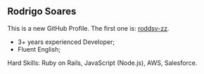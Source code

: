 ## Rodrigo Soares

This is a new GitHub Profile. The first one is: [roddsv-zz](https://github.com/roddsv-zz).
- 3+ years experienced Developer;
- Fluent English;

Hard Skills: Ruby on Rails, JavaScript (Node.js), AWS, Salesforce.
